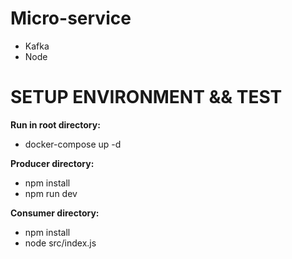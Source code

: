 # Micro-service
- Kafka
- Node

# SETUP ENVIRONMENT && TEST
**Run in root directory:**
- docker-compose up -d

**Producer directory:**
- npm install
- npm run dev 

**Consumer directory:**
- npm install
- node src/index.js      
